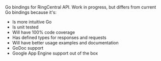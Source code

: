 Go bindings for RingCentral API. Work in progress, but differs
from current Go bindings because it's:

- Is more intuitive Go
- Is unit tested
- Will have 100% code coverage
- Has defined types for responses and requests
- Will have better usage examples and documentation
- GoDoc support
- Google App Engine support out of the box